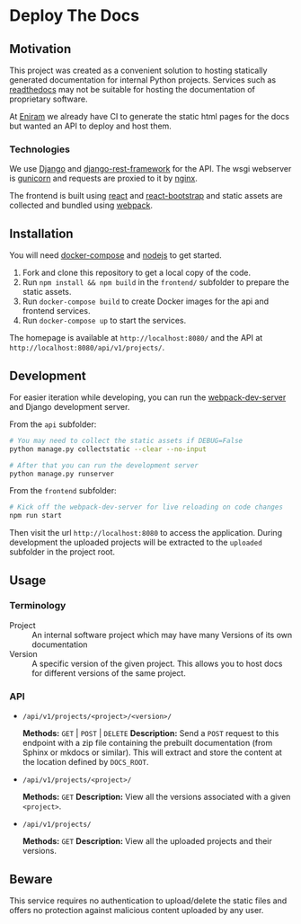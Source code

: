 # Deploy The Docs

## Motivation

This project was created as a convenient solution to hosting statically 
generated documentation for internal Python projects. Services such as 
[readthedocs](https://readthedocs.org/) may not be suitable for hosting the 
documentation of proprietary software.

At [Eniram](http://www.eniram.fi/) we already have CI to generate the static 
html pages for the docs but wanted an API to deploy and host them.

### Technologies

We use [Django](https://www.djangoproject.com/) and 
[django-rest-framework](http://www.django-rest-framework.org/) for the API. The
wsgi webserver is [gunicorn](http://gunicorn.org/) and requests are proxied to 
it by [nginx](https://www.nginx.com/).

The frontend is built using [react](https://facebook.github.io/react/) and
[react-bootstrap](https://react-bootstrap.github.io/) and static assets are 
collected and bundled using [webpack](https://webpack.js.org/).

## Installation

You will need [docker-compose](https://docs.docker.com/compose/) and 
[nodejs](https://nodejs.org/) to get started.

1. Fork and clone this repository to get a local copy of the code.
2. Run `npm install && npm build` in the `frontend/` subfolder to prepare the
   static assets.
3. Run `docker-compose build` to create Docker images for the api and frontend
   services.
4. Run `docker-compose up` to start the services.

The homepage is available at `http://localhost:8080/` and the API at 
`http://localhost:8080/api/v1/projects/`.

## Development

For easier iteration while developing, you can run the 
[webpack-dev-server](https://webpack.js.org/guides/development/#webpack-dev-server)
and Django development server.

From the `api` subfolder:

```bash
# You may need to collect the static assets if DEBUG=False
python manage.py collectstatic --clear --no-input

# After that you can run the development server
python manage.py runserver
```

From the `frontend` subfolder:

```bash
# Kick off the webpack-dev-server for live reloading on code changes
npm run start
```

Then visit the url `http://localhost:8080` to access the application. During 
development the uploaded projects will be extracted to the `uploaded` subfolder 
in the project root.

## Usage

### Terminology

<dl>
  <dt>Project</dt>
  <dd>
    An internal software project which may have many Versions of its own
    documentation
  </dd>
  <dt>Version</dt>
  <dd>
    A specific version of the given project. This allows you to host docs for
    different versions of the same project.
  </dd>
</dl>

### API

* `/api/v1/projects/<project>/<version>/`

  **Methods:** `GET` | `POST` | `DELETE`
  **Description:** Send a `POST` request to this endpoint with a zip file 
  containing the prebuilt documentation (from Sphinx or mkdocs or similar). This
  will extract and store the content at the location defined by `DOCS_ROOT`.

* `/api/v1/projects/<project>/`

  **Methods:** `GET`
  **Description:** View all the versions associated with a given `<project>`.

* `/api/v1/projects/`

  **Methods:** `GET`
  **Description:** View all the uploaded projects and their versions.

## Beware

This service requires no authentication to upload/delete the static files and 
offers no protection against malicious content uploaded by any user.
